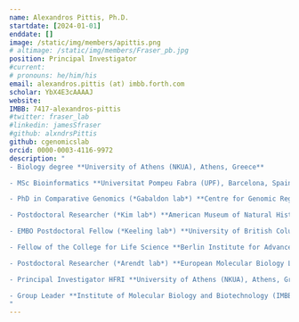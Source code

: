 ```yaml
---
name: Alexandros Pittis, Ph.D.
startdate: [2024-01-01]
enddate: []
image: /static/img/members/apittis.png
# altimage: /static/img/members/Fraser_pb.jpg
position: Principal Investigator
#current:
# pronouns: he/him/his
email: alexandros.pittis (at) imbb.forth.com
scholar: YbX4E3cAAAAJ
website:
IMBB: 7417-alexandros-pittis
#twitter: fraser_lab
#linkedin: jamesSfraser
#github: alxndrsPittis
github: cgenomicslab
orcid: 0000-0003-4116-9972
description: "
- Biology degree **University of Athens (NKUA), Athens, Greece**

- MSc Bioinformatics **Universitat Pompeu Fabra (UPF), Barcelona, Spain**

- PhD in Comparative Genomics (*Gabaldon lab*) **Centre for Genomic Regulation (CRG), Barcelona, Spain**

- Postdoctoral Researcher (*Kim lab*) **American Museum of Natural History (AMNH), New York, US**

- EMBO Postdoctoral Fellow (*Keeling lab*) **University of British Columbia (UBC), Vancouver, Canada**

- Fellow of the College for Life Science **Berlin Institute for Advanced Studies (WIKO), Berlin, Germany**

- Postdoctoral Researcher (*Arendt lab*) **European Molecular Biology Laboratory (EMBL), Heidelberg, Germany**

- Principal Investigator HFRI **University of Athens (NKUA), Athens, Greece**

- Group Leader **Institute of Molecular Biology and Biotechnology (IMBB-FORTH), Heraklion, Crete**
"
---
```

